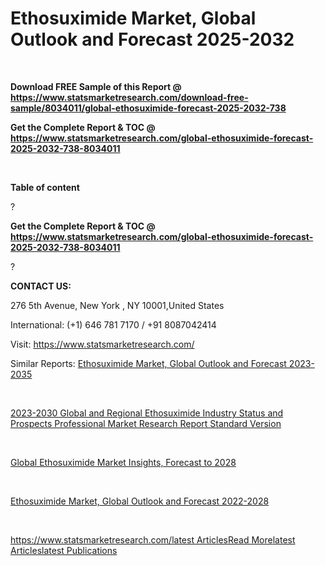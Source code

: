 <h1>Ethosuximide Market, Global Outlook and Forecast 2025-2032</h1><br/><p><strong>Download FREE Sample of this Report @ <a href="https://www.statsmarketresearch.com/download-free-sample/8034011/global-ethosuximide-forecast-2025-2032-738">https://www.statsmarketresearch.com/download-free-sample/8034011/global-ethosuximide-forecast-2025-2032-738</a></strong></p>
 
 
 
 <div><b>Get the Complete Report & TOC @ <a href="https://www.statsmarketresearch.com/global-ethosuximide-forecast-2025-2032-738-8034011">https://www.statsmarketresearch.com/global-ethosuximide-forecast-2025-2032-738-8034011</a></b></div>
 
 
 
 <p><br />
 
 <b>Table of content</b></p>
 
 
 
 <p>? </p>
 
 
 
 <div><b>Get the Complete Report & TOC @ <a href="https://www.statsmarketresearch.com/global-ethosuximide-forecast-2025-2032-738-8034011">https://www.statsmarketresearch.com/global-ethosuximide-forecast-2025-2032-738-8034011</a></b></div>
 
 
 
 <p>? </p>
 
 
 
 <p><b>CONTACT US:</b><br />
 
 276 5th Avenue, New York , NY 10001,United States<br />
 
 International: (+1) 646 781 7170 / +91 8087042414<br />
 
 Visit: <a href="https://www.statsmarketresearch.com/">https://www.statsmarketresearch.com/</a><br />
 
 Similar Reports: <a href="https://www.statsmarketresearch.com/global-ethosuximide-forecast-2025-2032-738-8034011">Ethosuximide Market, Global Outlook and Forecast 2023-2035</a><br />
 
 <br />
 
 <a href="https://www.statsmarketresearch.com/global-ethosuximide-forecast-2025-2032-738-8034011">2023-2030 Global and Regional Ethosuximide Industry Status and Prospects Professional Market Research Report Standard Version</a><br />
 
 <br />
 
 <a href="https://www.statsmarketresearch.com/global-ethosuximide-forecast-2025-2032-738-8034011">Global Ethosuximide Market Insights, Forecast to 2028</a><br />
 
 <br />
 
 <a href="https://www.statsmarketresearch.com/global-ethosuximide-forecast-2025-2032-738-8034011">Ethosuximide Market, Global Outlook and Forecast 2022-2028</a><br />
 
 <br />
 
 <a href="https://gyeongbokgung.com">https://www.statsmarketresearch.com/</a><a href="https://hallyeomaritime.com">latest Articles</a><a href="https://jingwansa.com">Read More</a><a href="https://nguoiviet.jp/">latest Articles</a><a href="https://www.intelmarketresearch.com/">latest Publications</a></p>